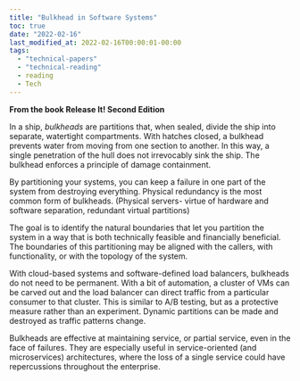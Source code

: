 ```yaml
---
title: "Bulkhead in Software Systems"
toc: true
date: "2022-02-16"
last_modified_at: 2022-02-16T00:00:01-00:00
tags:
  - "technical-papers"
  - "technical-reading" 
  - reading
  - Tech
---
```

**From the book Release It! Second Edition**

In a ship, *bulkheads* are partitions that, when sealed, divide the ship into separate, watertight compartments. With hatches closed, a bulkhead prevents water from moving from one section to another. In this way, a single penetration of the hull does not irrevocably sink the ship. The bulkhead enforces a principle of damage containment.

By partitioning your systems, you can keep a failure in one part of the system from destroying everything. Physical redundancy is the most common form of bulkheads. (Physical servers- virtue of hardware and software separation, redundant virtual partitions)

The goal is to identify the natural boundaries that let you partition the system in a way that is both technically feasible and financially beneficial. The boundaries of this partitioning may be aligned with the callers, with functionality, or with the topology of the system.

With cloud-based systems and software-defined load balancers, bulkheads do not need to be permanent. With a bit of automation, a cluster of VMs can be carved out and the load balancer can direct traffic from a particular consumer to that cluster. This is similar to A/B testing, but as a protective measure rather than an experiment. Dynamic partitions can be made and destroyed as traffic patterns change.

Bulkheads are effective at maintaining service, or partial service, even in the face of failures. They are especially useful in service-oriented (and microservices) architectures, where the loss of a single service could have repercussions throughout the enterprise.